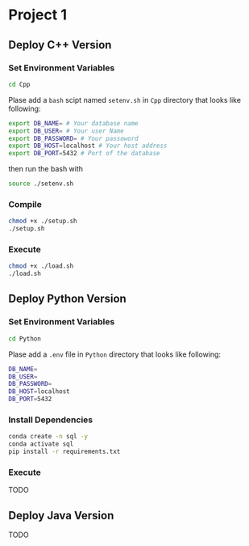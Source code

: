 # Project 1

## Deploy C++ Version
### Set Environment Variables
```bash
cd Cpp
```
Plase add a `bash` scipt named `setenv.sh` in `Cpp` directory that looks like following:
```bash
export DB_NAME= # Your database name
export DB_USER= # Your user Name
export DB_PASSWORD= # Your passoword
export DB_HOST=localhost # Your host address
export DB_PORT=5432 # Port of the database
```
then run the bash with
```bash
source ./setenv.sh
```

### Compile
```bash
chmod +x ./setup.sh
./setup.sh
```

### Execute
```bash
chmod +x ./load.sh
./load.sh
```

## Deploy Python Version
### Set Environment Variables
```bash
cd Python
```
Plase add a `.env` file in `Python` directory that looks like following:
```bash
DB_NAME=
DB_USER=
DB_PASSWORD=
DB_HOST=localhost
DB_PORT=5432
```
### Install Dependencies
```bash
conda create -n sql -y
conda activate sql
pip install -r requirements.txt
```

### Execute
TODO

## Deploy Java Version
TODO